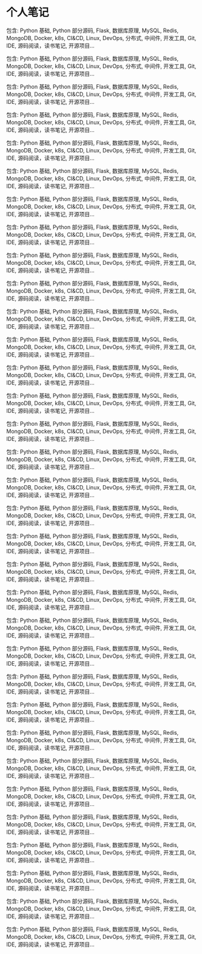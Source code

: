 # 个人笔记

包含: Python 基础, Python 部分源码, Flask, 数据库原理, MySQL, Redis, MongoDB,
Docker, k8s, CI&CD, Linux, DevOps, 分布式, 中间件, 开发工具, Git, IDE, 源码阅读，读书笔记, 开源项目...


包含: Python 基础, Python 部分源码, Flask, 数据库原理, MySQL, Redis, MongoDB,
Docker, k8s, CI&CD, Linux, DevOps, 分布式, 中间件, 开发工具, Git, IDE, 源码阅读，读书笔记, 开源项目...


包含: Python 基础, Python 部分源码, Flask, 数据库原理, MySQL, Redis, MongoDB,
Docker, k8s, CI&CD, Linux, DevOps, 分布式, 中间件, 开发工具, Git, IDE, 源码阅读，读书笔记, 开源项目...


包含: Python 基础, Python 部分源码, Flask, 数据库原理, MySQL, Redis, MongoDB,
Docker, k8s, CI&CD, Linux, DevOps, 分布式, 中间件, 开发工具, Git, IDE, 源码阅读，读书笔记, 开源项目...


包含: Python 基础, Python 部分源码, Flask, 数据库原理, MySQL, Redis, MongoDB,
Docker, k8s, CI&CD, Linux, DevOps, 分布式, 中间件, 开发工具, Git, IDE, 源码阅读，读书笔记, 开源项目...


包含: Python 基础, Python 部分源码, Flask, 数据库原理, MySQL, Redis, MongoDB,
Docker, k8s, CI&CD, Linux, DevOps, 分布式, 中间件, 开发工具, Git, IDE, 源码阅读，读书笔记, 开源项目...


包含: Python 基础, Python 部分源码, Flask, 数据库原理, MySQL, Redis, MongoDB,
Docker, k8s, CI&CD, Linux, DevOps, 分布式, 中间件, 开发工具, Git, IDE, 源码阅读，读书笔记, 开源项目...


包含: Python 基础, Python 部分源码, Flask, 数据库原理, MySQL, Redis, MongoDB,
Docker, k8s, CI&CD, Linux, DevOps, 分布式, 中间件, 开发工具, Git, IDE, 源码阅读，读书笔记, 开源项目...


包含: Python 基础, Python 部分源码, Flask, 数据库原理, MySQL, Redis, MongoDB,
Docker, k8s, CI&CD, Linux, DevOps, 分布式, 中间件, 开发工具, Git, IDE, 源码阅读，读书笔记, 开源项目...


包含: Python 基础, Python 部分源码, Flask, 数据库原理, MySQL, Redis, MongoDB,
Docker, k8s, CI&CD, Linux, DevOps, 分布式, 中间件, 开发工具, Git, IDE, 源码阅读，读书笔记, 开源项目...


包含: Python 基础, Python 部分源码, Flask, 数据库原理, MySQL, Redis, MongoDB,
Docker, k8s, CI&CD, Linux, DevOps, 分布式, 中间件, 开发工具, Git, IDE, 源码阅读，读书笔记, 开源项目...


包含: Python 基础, Python 部分源码, Flask, 数据库原理, MySQL, Redis, MongoDB,
Docker, k8s, CI&CD, Linux, DevOps, 分布式, 中间件, 开发工具, Git, IDE, 源码阅读，读书笔记, 开源项目...


包含: Python 基础, Python 部分源码, Flask, 数据库原理, MySQL, Redis, MongoDB,
Docker, k8s, CI&CD, Linux, DevOps, 分布式, 中间件, 开发工具, Git, IDE, 源码阅读，读书笔记, 开源项目...

包含: Python 基础, Python 部分源码, Flask, 数据库原理, MySQL, Redis, MongoDB,
Docker, k8s, CI&CD, Linux, DevOps, 分布式, 中间件, 开发工具, Git, IDE, 源码阅读，读书笔记, 开源项目...


包含: Python 基础, Python 部分源码, Flask, 数据库原理, MySQL, Redis, MongoDB,
Docker, k8s, CI&CD, Linux, DevOps, 分布式, 中间件, 开发工具, Git, IDE, 源码阅读，读书笔记, 开源项目...

包含: Python 基础, Python 部分源码, Flask, 数据库原理, MySQL, Redis, MongoDB,
Docker, k8s, CI&CD, Linux, DevOps, 分布式, 中间件, 开发工具, Git, IDE, 源码阅读，读书笔记, 开源项目...




包含: Python 基础, Python 部分源码, Flask, 数据库原理, MySQL, Redis, MongoDB,
Docker, k8s, CI&CD, Linux, DevOps, 分布式, 中间件, 开发工具, Git, IDE, 源码阅读，读书笔记, 开源项目...

包含: Python 基础, Python 部分源码, Flask, 数据库原理, MySQL, Redis, MongoDB,
Docker, k8s, CI&CD, Linux, DevOps, 分布式, 中间件, 开发工具, Git, IDE, 源码阅读，读书笔记, 开源项目...

包含: Python 基础, Python 部分源码, Flask, 数据库原理, MySQL, Redis, MongoDB,
Docker, k8s, CI&CD, Linux, DevOps, 分布式, 中间件, 开发工具, Git, IDE, 源码阅读，读书笔记, 开源项目...

包含: Python 基础, Python 部分源码, Flask, 数据库原理, MySQL, Redis, MongoDB,
Docker, k8s, CI&CD, Linux, DevOps, 分布式, 中间件, 开发工具, Git, IDE, 源码阅读，读书笔记, 开源项目...

包含: Python 基础, Python 部分源码, Flask, 数据库原理, MySQL, Redis, MongoDB,
Docker, k8s, CI&CD, Linux, DevOps, 分布式, 中间件, 开发工具, Git, IDE, 源码阅读，读书笔记, 开源项目...

包含: Python 基础, Python 部分源码, Flask, 数据库原理, MySQL, Redis, MongoDB,
Docker, k8s, CI&CD, Linux, DevOps, 分布式, 中间件, 开发工具, Git, IDE, 源码阅读，读书笔记, 开源项目...

包含: Python 基础, Python 部分源码, Flask, 数据库原理, MySQL, Redis, MongoDB,
Docker, k8s, CI&CD, Linux, DevOps, 分布式, 中间件, 开发工具, Git, IDE, 源码阅读，读书笔记, 开源项目...

包含: Python 基础, Python 部分源码, Flask, 数据库原理, MySQL, Redis, MongoDB,
Docker, k8s, CI&CD, Linux, DevOps, 分布式, 中间件, 开发工具, Git, IDE, 源码阅读，读书笔记, 开源项目...

包含: Python 基础, Python 部分源码, Flask, 数据库原理, MySQL, Redis, MongoDB,
Docker, k8s, CI&CD, Linux, DevOps, 分布式, 中间件, 开发工具, Git, IDE, 源码阅读，读书笔记, 开源项目...

包含: Python 基础, Python 部分源码, Flask, 数据库原理, MySQL, Redis, MongoDB,
Docker, k8s, CI&CD, Linux, DevOps, 分布式, 中间件, 开发工具, Git, IDE, 源码阅读，读书笔记, 开源项目...

包含: Python 基础, Python 部分源码, Flask, 数据库原理, MySQL, Redis, MongoDB,
Docker, k8s, CI&CD, Linux, DevOps, 分布式, 中间件, 开发工具, Git, IDE, 源码阅读，读书笔记, 开源项目...

包含: Python 基础, Python 部分源码, Flask, 数据库原理, MySQL, Redis, MongoDB,
Docker, k8s, CI&CD, Linux, DevOps, 分布式, 中间件, 开发工具, Git, IDE, 源码阅读，读书笔记, 开源项目...

包含: Python 基础, Python 部分源码, Flask, 数据库原理, MySQL, Redis, MongoDB,
Docker, k8s, CI&CD, Linux, DevOps, 分布式, 中间件, 开发工具, Git, IDE, 源码阅读，读书笔记, 开源项目...

包含: Python 基础, Python 部分源码, Flask, 数据库原理, MySQL, Redis, MongoDB,
Docker, k8s, CI&CD, Linux, DevOps, 分布式, 中间件, 开发工具, Git, IDE, 源码阅读，读书笔记, 开源项目...

包含: Python 基础, Python 部分源码, Flask, 数据库原理, MySQL, Redis, MongoDB,
Docker, k8s, CI&CD, Linux, DevOps, 分布式, 中间件, 开发工具, Git, IDE, 源码阅读，读书笔记, 开源项目...

包含: Python 基础, Python 部分源码, Flask, 数据库原理, MySQL, Redis, MongoDB,
Docker, k8s, CI&CD, Linux, DevOps, 分布式, 中间件, 开发工具, Git, IDE, 源码阅读，读书笔记, 开源项目...

包含: Python 基础, Python 部分源码, Flask, 数据库原理, MySQL, Redis, MongoDB,
Docker, k8s, CI&CD, Linux, DevOps, 分布式, 中间件, 开发工具, Git, IDE, 源码阅读，读书笔记, 开源项目...














































































































































